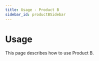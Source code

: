 ```yaml
---
title: Usage - Product B
sidebar_id: productBSidebar
---
```


# Usage

This page describes how to use Product B.
